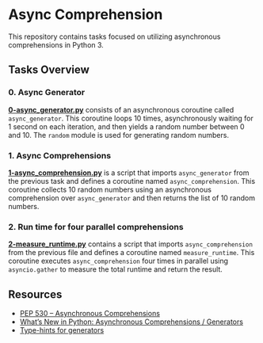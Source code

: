 # Async Comprehension

This repository contains tasks focused on utilizing asynchronous comprehensions in Python 3.

## Tasks Overview

### 0. Async Generator

[**0-async_generator.py**](0-async_generator.py) consists of an asynchronous coroutine called `async_generator`. This coroutine loops 10 times, asynchronously waiting for 1 second on each iteration, and then yields a random number between 0 and 10. The `random` module is used for generating random numbers.

### 1. Async Comprehensions

[**1-async_comprehension.py**](1-async_comprehension.py) is a script that imports `async_generator` from the previous task and defines a coroutine named `async_comprehension`. This coroutine collects 10 random numbers using an asynchronous comprehension over `async_generator` and then returns the list of 10 random numbers.

### 2. Run time for four parallel comprehensions

[**2-measure_runtime.py**](2-measure_runtime.py) contains a script that imports `async_comprehension` from the previous file and defines a coroutine named `measure_runtime`. This coroutine executes `async_comprehension` four times in parallel using `asyncio.gather` to measure the total runtime and return the result.

## Resources

- [PEP 530 – Asynchronous Comprehensions](https://intranet.alxswe.com/rltoken/hlwtED-iLsdORSgly8DsyQ)
- [What’s New in Python: Asynchronous Comprehensions / Generators](https://intranet.alxswe.com/rltoken/0OkbObYzCKtO7ZUAxfKvkw)
- [Type-hints for generators](https://intranet.alxswe.com/rltoken/l4Fnno568VbVIn9GvrFVtQ)